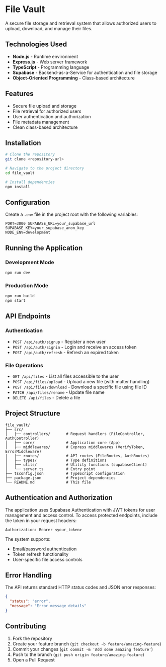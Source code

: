 # File Vault

A secure file storage and retrieval system that allows authorized users to upload, download, and manage their files.

## Technologies Used

- **Node.js** - Runtime environment
- **Express.js** - Web server framework
- **TypeScript** - Programming language
- **Supabase** - Backend-as-a-Service for authentication and file storage
- **Object-Oriented Programming** - Class-based architecture

## Features

- Secure file upload and storage
- File retrieval for authorized users
- User authentication and authorization
- File metadata management
- Clean class-based architecture

## Installation

```bash
# Clone the repository
git clone <repository-url>

# Navigate to the project directory
cd file_vault

# Install dependencies
npm install
```

## Configuration

Create a `.env` file in the project root with the following variables:

```
PORT=3000 SUPABASE_URL=your_supabase_url
SUPABASE_KEY=your_supabase_anon_key
NODE_ENV=development
```

## Running the Application

### Development Mode

```bash
npm run dev
```

### Production Mode

```bash
npm run build
npm start
```

## API Endpoints

### Authentication

- `POST /api/auth/signup` - Register a new user
- `POST /api/auth/signin` - Login and receive an access token
- `POST /api/auth/refresh` - Refresh an expired token

### File Operations

- `GET /api/files` - List all files accessible to the user
- `POST /api/files/upload` - Upload a new file (with multer handling)
- `POST /api/files/download` - Download a specific file using file ID
- `PATCH /api/files/rename` - Update file name
- `DELETE /api/files` - Delete a file

## Project Structure

```
file_vault/
├── src/
│   ├── controllers/       # Request handlers (FileController, AuthController)
│   ├── core/              # Application core (App)
│   ├── middlewares/       # Express middlewares (VerifyToken, ErrorMiddleware)
│   ├── routes/            # API routes (FileRoutes, AuthRoutes)
│   ├── types/             # Type definitions
│   ├── utils/             # Utility functions (supabaseClient)
│   └── server.ts          # Entry point
├── tsconfig.json          # TypeScript configuration
├── package.json           # Project dependencies
└── README.md              # This file
```

## Authentication and Authorization

The application uses Supabase Authentication with JWT tokens for user management and access control. To access protected endpoints, include the token in your request headers:

```
Authorization: Bearer <your_token>
```

The system supports:

- Email/password authentication
- Token refresh functionality
- User-specific file access controls

## Error Handling

The API returns standard HTTP status codes and JSON error responses:

```json
{
  "status": "error",
  "message": "Error message details"
}
```

## Contributing

1. Fork the repository
2. Create your feature branch (`git checkout -b feature/amazing-feature`)
3. Commit your changes (`git commit -m 'Add some amazing feature'`)
4. Push to the branch (`git push origin feature/amazing-feature`)
5. Open a Pull Request